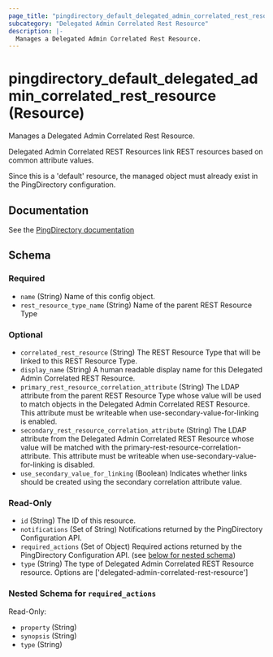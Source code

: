```yaml
---
page_title: "pingdirectory_default_delegated_admin_correlated_rest_resource Resource - terraform-provider-pingdirectory"
subcategory: "Delegated Admin Correlated Rest Resource"
description: |-
  Manages a Delegated Admin Correlated Rest Resource.
---
```


# pingdirectory_default_delegated_admin_correlated_rest_resource (Resource)

Manages a Delegated Admin Correlated Rest Resource.

Delegated Admin Correlated REST Resources link REST resources based on common attribute values.

Since this is a 'default' resource, the managed object must already exist in the PingDirectory configuration.



## Documentation
See the [PingDirectory documentation](https://docs.pingidentity.com/r/en-us/pingdirectory-93/pd_da_config_delegated_admin)

<!-- schema generated by tfplugindocs -->
## Schema

### Required

- `name` (String) Name of this config object.
- `rest_resource_type_name` (String) Name of the parent REST Resource Type

### Optional

- `correlated_rest_resource` (String) The REST Resource Type that will be linked to this REST Resource Type.
- `display_name` (String) A human readable display name for this Delegated Admin Correlated REST Resource.
- `primary_rest_resource_correlation_attribute` (String) The LDAP attribute from the parent REST Resource Type whose value will be used to match objects in the Delegated Admin Correlated REST Resource. This attribute must be writeable when use-secondary-value-for-linking is enabled.
- `secondary_rest_resource_correlation_attribute` (String) The LDAP attribute from the Delegated Admin Correlated REST Resource whose value will be matched with the primary-rest-resource-correlation-attribute. This attribute must be writeable when use-secondary-value-for-linking is disabled.
- `use_secondary_value_for_linking` (Boolean) Indicates whether links should be created using the secondary correlation attribute value.

### Read-Only

- `id` (String) The ID of this resource.
- `notifications` (Set of String) Notifications returned by the PingDirectory Configuration API.
- `required_actions` (Set of Object) Required actions returned by the PingDirectory Configuration API. (see [below for nested schema](#nestedatt--required_actions))
- `type` (String) The type of Delegated Admin Correlated REST Resource resource. Options are ['delegated-admin-correlated-rest-resource']

<a id="nestedatt--required_actions"></a>
### Nested Schema for `required_actions`

Read-Only:

- `property` (String)
- `synopsis` (String)
- `type` (String)



